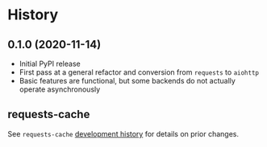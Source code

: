 # History

## 0.1.0 (2020-11-14)
* Initial PyPI release
* First pass at a general refactor and conversion from `requests` to `aiohttp`
* Basic features are functional, but some backends do not actually operate asynchronously

## requests-cache
See `requests-cache` [development history](https://github.com/reclosedev/requests-cache/blob/master/HISTORY.rst)
for details on prior changes.
